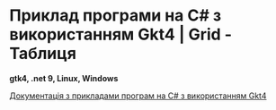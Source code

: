 # Приклад програми на С# з використанням Gkt4 | Grid - Таблиця
<b>gtk4, .net 9, Linux, Windows</b> <br/>

[ Документація з прикладами програм на С# з використанням Gkt4 ](https://accounting.org.ua/watch/section/news/code-00000020)
